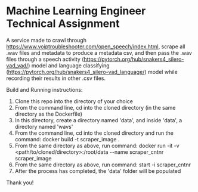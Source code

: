 # Machine Learning Engineer Technical Assignment

A service made to crawl through https://www.voiptroubleshooter.com/open_speech/index.html, scrape all .wav files and metadata to produce a metadata csv, and then pass the .wav files through a speech activity (https://pytorch.org/hub/snakers4_silero-vad_vad/) model and language classifying (https://pytorch.org/hub/snakers4_silero-vad_language/) model while recording their results in other .csv files. 

Build and Running instructions:
1. Clone this repo into the directory of your choice
2. From the command line, cd into the cloned directory (in the same directory as the Dockerfile)
3. In this directory, create a directory named 'data', and inside 'data', a directory named 'wavs'
4. From the command line, cd into the cloned directory and run the command: docker build -t scraper_image .
5. From the same directory as above, run command: docker run -it -v <path/to/cloned/directory>:/root/data --name scraper_cntnr scraper_image
6. From the same directory as above, run command: start -i scraper_cntnr
7. After the process has completed, the 'data' folder will be populated

Thank you!